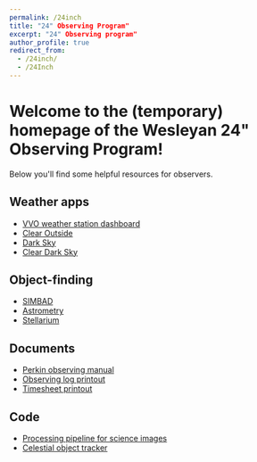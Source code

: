 ```yaml
---
permalink: /24inch
title: "24" Observing Program"
excerpt: "24" Observing program"
author_profile: true
redirect_from: 
  - /24inch/
  - /24Inch
---
```


# Welcome to the (temporary) homepage of the Wesleyan 24" Observing Program!
Below you'll find some helpful resources for observers.

## Weather apps
* [VVO weather station dashboard]()
* [Clear Outside](https://clearoutside.com/forecast/41.56/-72.65)
* [Dark Sky](https://darksky.net/forecast/41.5311,-72.6449/us12/en)
* [Clear Dark Sky](https://www.cleardarksky.com/c/VnVlckCTkey.html?1)

## Object-finding
* [SIMBAD](http://simbad.u-strasbg.fr/simbad/)
* [Astrometry](http://nova.astrometry.net/)
* [Stellarium](http://simbad.u-strasbg.fr/simbad/)

## Documents
* [Perkin observing manual]()
* [Observing log printout]()
* [Timesheet printout]()

## Code
* [Processing pipeline for science images]()
* [Celestial object tracker]()
